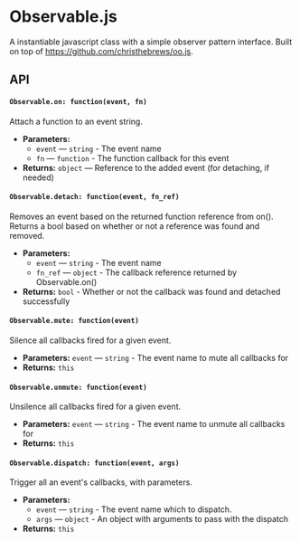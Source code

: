 # Observable.js
A instantiable javascript class with a simple observer pattern interface.  Built on top of https://github.com/christhebrews/oo.js.
## API
#### `Observable.on: function(event, fn)`
Attach a function to an event string.
 * **Parameters:**
   * `event` — `string` - The event name
   * `fn` — `function` - The function callback for this event
 * **Returns:** `object` — Reference to the added event (for detaching, if needed)

#### `Observable.detach: function(event, fn_ref)`
Removes an event based on the returned function reference from on(). Returns a bool based on whether or not a reference was found and removed.
 * **Parameters:**
   * `event` — `string` - The event name
   * `fn_ref` — `object` - The callback reference returned by Observable.on()
 * **Returns:** `bool` - Whether or not the callback was found and detached successfully

#### `Observable.mute: function(event)`
Silence all callbacks fired for a given event.
 * **Parameters:** `event` — `string` - The event name to mute all callbacks for
 * **Returns:** `this` 

#### `Observable.unmute: function(event)`
Unsilence all callbacks fired for a given event.
 * **Parameters:** `event` — `string` - The event name to unmute all callbacks for
 * **Returns:** `this` 

#### `Observable.dispatch: function(event, args)`
Trigger all an event's callbacks, with parameters.
 * **Parameters:**
   * `event` — `string` - The event name which to dispatch.
   * `args` — `object` - An object with arguments to pass with the dispatch
 * **Returns:** `this`
